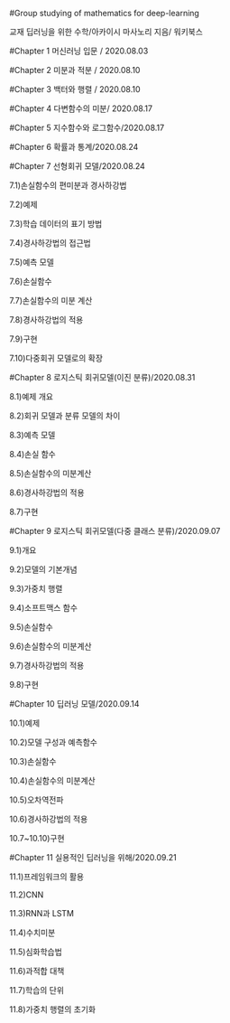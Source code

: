 #Group studying of mathematics for deep-learning 

교재 딥러닝을 위한 수학/아카이시 마사노리 지음/ 워키북스 

#Chapter 1 머신러닝 입문 / 2020.08.03

#Chapter 2 미분과 적분 / 2020.08.10

#Chapter 3 백터와 행렬 / 2020.08.10

#Chapter 4 다변함수의 미분/ 2020.08.17

#Chapter 5 지수함수와 로그함수/2020.08.17

#Chapter 6 확률과 통계/2020.08.24

#Chapter 7 선형회귀 모델/2020.08.24

7.1)손실함수의 편미분과 경사하강법

7.2)예제

7.3)학습 데이터의 표기 방법

7.4)경사하강법의 접근법

7.5)예측 모델

7.6)손실함수

7.7)손실함수의 미분 계산

7.8)경사하강법의 적용

7.9)구현

7.10)다중회귀 모델로의 확장


#Chapter 8 로지스틱 회귀모델(이진 분류)/2020.08.31

8.1)예제 개요

8.2)회귀 모델과 분류 모델의 차이

8.3)예측 모델

8.4)손실 함수 

8.5)손실함수의 미분계산

8.6)경사하강법의 적용 

8.7)구현


#Chapter 9 로지스틱 회귀모델(다중 클래스 분류)/2020.09.07

9.1)개요

9.2)모델의 기본개념

9.3)가중치 행렬

9.4)소프트맥스 함수

9.5)손실함수

9.6)손실함수의 미분계산

9.7)경사하강법의 적용

9.8)구현


#Chapter 10 딥러닝 모델/2020.09.14

10.1)예제

10.2)모델 구성과 예측함수

10.3)손실함수

10.4)손실함수의 미분계산

10.5)오차역전파

10.6)경사하강법의 적용

10.7~10.10)구현


#Chapter 11 실용적인 딥러닝을 위해/2020.09.21

11.1)프레임워크의 활용

11.2)CNN

11.3)RNN과 LSTM

11.4)수치미분

11.5)심화학습법

11.6)과적합 대책

11.7)학습의 단위

11.8)가중치 행렬의 초기화
